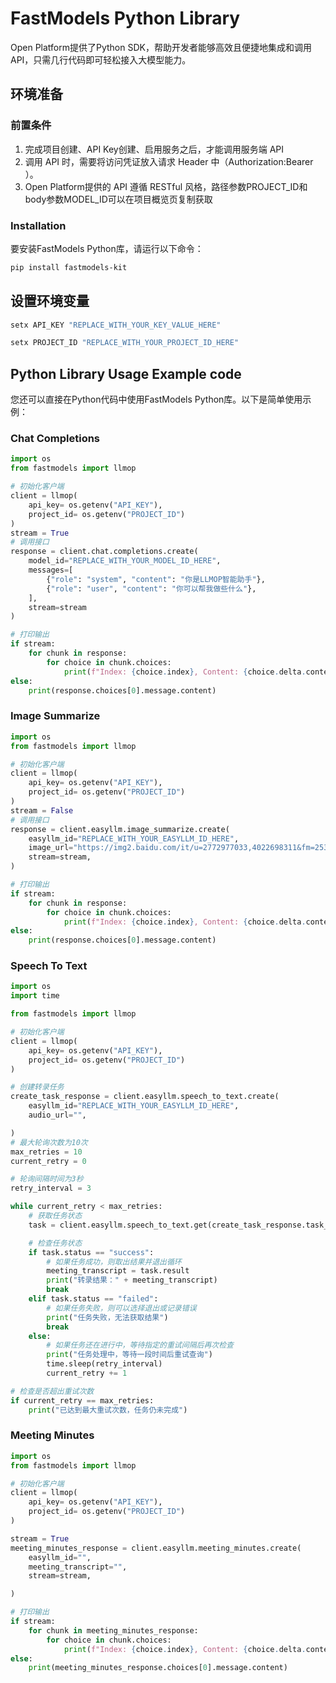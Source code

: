 # FastModels Python Library

Open Platform提供了Python SDK，帮助开发者能够高效且便捷地集成和调用API，只需几行代码即可轻松接入大模型能力。

## 环境准备
### 前置条件
1. 完成项目创建、API Key创建、启用服务之后，才能调用服务端 API
2. 调用 API 时，需要将访问凭证放入请求 Header 中（Authorization:Bearer <API Key>）。
3. Open Platform提供的 API 遵循 RESTful 风格，路径参数PROJECT_ID和body参数MODEL_ID可以在项目概览页复制获取

### Installation
要安装FastModels Python库，请运行以下命令：

```sh
pip install fastmodels-kit
```

## 设置环境变量
```sh
setx API_KEY "REPLACE_WITH_YOUR_KEY_VALUE_HERE" 

setx PROJECT_ID "REPLACE_WITH_YOUR_PROJECT_ID_HERE" 
```
## Python Library Usage Example code

您还可以直接在Python代码中使用FastModels Python库。以下是简单使用示例：
### Chat Completions
```python
import os
from fastmodels import llmop

# 初始化客户端
client = llmop(
    api_key= os.getenv("API_KEY"),
    project_id= os.getenv("PROJECT_ID")
)
stream = True
# 调用接口
response = client.chat.completions.create(
    model_id="REPLACE_WITH_YOUR_MODEL_ID_HERE",
    messages=[
        {"role": "system", "content": "你是LLMOP智能助手"},
        {"role": "user", "content": "你可以帮我做些什么"},
    ],
    stream=stream
)

# 打印输出
if stream:
    for chunk in response:
        for choice in chunk.choices:
            print(f"Index: {choice.index}, Content: {choice.delta.content}, Finish Reason: {choice.finish_reason}")
else:
    print(response.choices[0].message.content)
```

### Image Summarize

```python
import os
from fastmodels import llmop

# 初始化客户端
client = llmop(
    api_key= os.getenv("API_KEY"),
    project_id= os.getenv("PROJECT_ID")
)
stream = False
# 调用接口
response = client.easyllm.image_summarize.create(
    easyllm_id="REPLACE_WITH_YOUR_EASYLLM_ID_HERE",
    image_url="https://img2.baidu.com/it/u=2772977033,4022698311&fm=253&fmt=auto&app=138&f=JPEG?w=500&h=702",
    stream=stream,
)

# 打印输出
if stream:
    for chunk in response:
        for choice in chunk.choices:
            print(f"Index: {choice.index}, Content: {choice.delta.content}, Finish Reason: {choice.finish_reason}")
else:
    print(response.choices[0].message.content)
```

### Speech To Text

```python
import os
import time

from fastmodels import llmop

# 初始化客户端
client = llmop(
    api_key= os.getenv("API_KEY"),
    project_id= os.getenv("PROJECT_ID")
)

# 创建转录任务
create_task_response = client.easyllm.speech_to_text.create(
    easyllm_id="REPLACE_WITH_YOUR_EASYLLM_ID_HERE",
    audio_url="",

)
# 最大轮询次数为10次
max_retries = 10
current_retry = 0

# 轮询间隔时间为3秒
retry_interval = 3

while current_retry < max_retries:
    # 获取任务状态
    task = client.easyllm.speech_to_text.get(create_task_response.task_id)

    # 检查任务状态
    if task.status == "success":
        # 如果任务成功，则取出结果并退出循环
        meeting_transcript = task.result
        print("转录结果：" + meeting_transcript)
        break
    elif task.status == "failed":
        # 如果任务失败，则可以选择退出或记录错误
        print("任务失败，无法获取结果")
        break
    else:
        # 如果任务还在进行中，等待指定的重试间隔后再次检查
        print("任务处理中，等待一段时间后重试查询")
        time.sleep(retry_interval)
        current_retry += 1

# 检查是否超出重试次数
if current_retry == max_retries:
    print("已达到最大重试次数，任务仍未完成")
```
### Meeting Minutes

```python
import os
from fastmodels import llmop

# 初始化客户端
client = llmop(
    api_key= os.getenv("API_KEY"),
    project_id= os.getenv("PROJECT_ID")
)

stream = True
meeting_minutes_response = client.easyllm.meeting_minutes.create(
    easyllm_id="",
    meeting_transcript="",
    stream=stream,

)

# 打印输出
if stream:
    for chunk in meeting_minutes_response:
        for choice in chunk.choices:
            print(f"Index: {choice.index}, Content: {choice.delta.content}, Finish Reason: {choice.finish_reason}")
else:
    print(meeting_minutes_response.choices[0].message.content)
```

